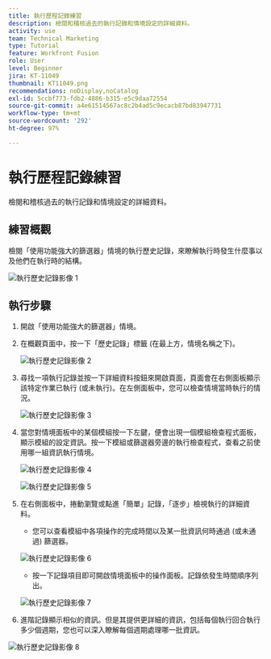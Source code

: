 ```yaml
---
title: 執行歷程記錄練習
description: 檢閱和稽核過去的執行記錄和情境設定的詳細資料。
activity: use
team: Technical Marketing
type: Tutorial
feature: Workfront Fusion
role: User
level: Beginner
jira: KT-11049
thumbnail: KT11049.png
recommendations: noDisplay,noCatalog
exl-id: 5ccbf773-fdb2-4886-b315-e5c9daa72554
source-git-commit: a4e61514567ac8c2b4ad5c9ecacb87bd83947731
workflow-type: tm+mt
source-wordcount: '292'
ht-degree: 97%

---
```


# 執行歷程記錄練習

檢閱和稽核過去的執行記錄和情境設定的詳細資料。

## 練習概觀

檢閱「使用功能強大的篩選器」情境的執行歷史記錄，來瞭解執行時發生什麼事以及他們在執行時的結構。

![執行歷史記錄影像 1](../12-exercises/assets/execution-history-walkthrough-1.png)

## 執行步驟

1. 開啟「使用功能強大的篩選器」情境。
1. 在概觀頁面中，按一下「歷史記錄」標籤 (在最上方，情境名稱之下)。

   ![執行歷史記錄影像 2](../12-exercises/assets/execution-history-walkthrough-2.png)

1. 尋找一項執行記錄並按一下詳細資料按鈕來開啟頁面，頁面會在右側面板顯示該特定作業已執行 (或未執行)。在左側面板中，您可以檢查情境當時執行的情況。

   ![執行歷史記錄影像 3](../12-exercises/assets/execution-history-walkthrough-3.png)

1. 當您對情境面板中的某個模組按一下左鍵，便會出現一個模組檢查程式面板，顯示模組的設定資訊。按一下模組或篩選器旁邊的執行檢查程式，查看之前使用哪一組資訊執行情境。

   ![執行歷史記錄影像 4](../12-exercises/assets/execution-history-walkthrough-4.png)

   ![執行歷史記錄影像 5](../12-exercises/assets/execution-history-walkthrough-5.png)


1. 在右側面板中，捲動瀏覽或點進「簡單」記錄，「逐步」檢視執行的詳細資料。

   + 您可以查看模組中各項操作的完成時間以及某一批資訊何時通過 (或未通過) 篩選器。

   ![執行歷史記錄影像 6](../12-exercises/assets/execution-history-walkthrough-6.png)

   + 按一下記錄項目即可開啟情境面板中的操作面板。記錄依發生時間順序列出。


   ![執行歷史記錄影像 7](../12-exercises/assets/execution-history-walkthrough-7.png)


1. 進階記錄顯示相似的資訊。但是其提供更詳細的資訊，包括每個執行回合執行多少個週期，您也可以深入瞭解每個週期處理哪一批資訊。

![執行歷史記錄影像 8](../12-exercises/assets/execution-history-walkthrough-8.png)
